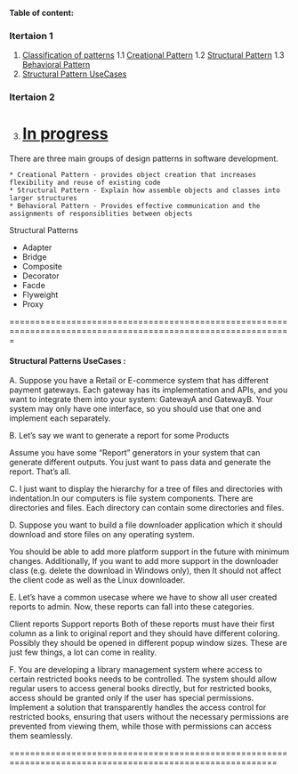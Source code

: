 **Table of content:**

### Itertaion 1

1. [Classification of patterns](#p)
   1.1 [Creational Pattern](#cp)
   1.2 [Structural Pattern](#sp)
   1.3 [Behavioral Pattern](#bp)
2. [Structural Pattern UseCases](#spu)

### Itertaion 2

3. # [In progress]()

<a id="p"></a>

There are three main groups of design patterns in software development.

    * Creational Pattern - provides object creation that increases flexibility and reuse of existing code
    * Structural Pattern - Explain how assemble objects and classes into larger structures
    * Behavioral Pattern - Provides effective communication and the assignments of responsiblities between objects

Structural Patterns

- Adapter
- Bridge
- Composite
- Decorator
- Facde
- Flyweight
- Proxy

=============================================================================================================

#### Structural Patterns UseCases :

A. Suppose you have a Retail or E-commerce system that has different payment gateways. Each gateway has its implementation and APIs, and you want to integrate them into your system: GatewayA and GatewayB. Your system may only have one interface, so you should use that one and implement each separately.

B. Let’s say we want to generate a report for some Products

Assume you have some “Report” generators in your system that can generate different outputs. You just want to pass data and generate the report. That’s all.

C. I just want to display the hierarchy for a tree of files and directories with indentation.In our computers is file system components. There are directories and files. Each directory can contain some directories and files.

D. Suppose you want to build a file downloader application which it should download and store files on any operating system.

You should be able to add more platform support in the future with minimum changes.
Additionally, If you want to add more support in the downloader class (e.g. delete the download in Windows only), then It should not affect the client code as well as the Linux downloader.

E. Let’s have a common usecase where we have to show all user created reports to admin. Now, these reports can fall into these categories.

Client reports
Support reports
Both of these reports must have their first column as a link to original report and they should have different coloring. Possibly they should be opened in different popup window sizes. These are just few things, a lot can come in reality.

F. You are developing a library management system where access to certain restricted books needs to be controlled. The system should allow regular users to access general books directly, but for restricted books, access should be granted only if the user has special permissions. Implement a solution that transparently handles the access control for restricted books, ensuring that users without the necessary permissions are prevented from viewing them, while those with permissions can access them seamlessly.

==========================================================================================================
